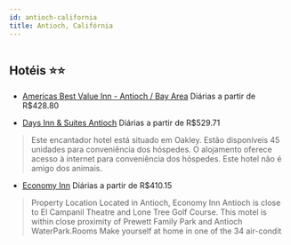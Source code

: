 ```yaml
---
id: antioch-california
title: Antioch, Califórnia
---
```


<center><img src="http://cdn.smyrooms.com/cloudcontent/fotos/agregadorHotelero/0018/19709/1819709/1.jpg?f=15039756" alt="" /></center>


## Hotéis ⭐️⭐️

-    [Americas Best Value Inn - Antioch / Bay Area](https://www.hurb.com/aud/https://www.hurb.com/hoteis/antioch/americas-best-value-inn-antioch-bay-area-JNP-JP02126R?cmp=18055) Diárias a partir de R$428.80
   > 
-    [Days Inn & Suites Antioch](https://www.hurb.com/aud/https://www.hurb.com/hoteis/antioch/days-inn-suites-antioch-JNP-JP188714?cmp=18055) Diárias a partir de R$529.71
   > Este encantador hotel está situado em Oakley. Estão disponíveis 45 unidades para conveniência dos hóspedes. O alojamento oferece acesso à internet para conveniência dos hóspedes. Este hotel não é amigo dos animais. 
-    [Economy Inn](https://www.hurb.com/aud/https://www.hurb.com/hoteis/antioch/economy-inn-JNP-JP742794?cmp=18055) Diárias a partir de R$410.15
   > Property Location Located in Antioch, Economy Inn Antioch is close to El Campanil Theatre and Lone Tree Golf Course.  This motel is within close proximity of Prewett Family Park and Antioch WaterPark.Rooms Make yourself at home in one of the 34 air-condit
